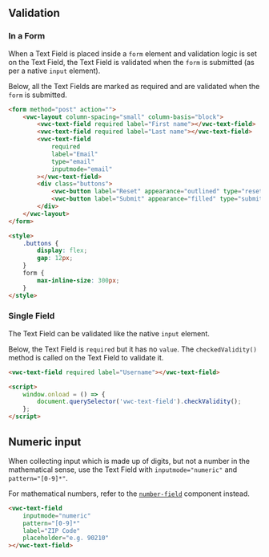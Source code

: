 ## Validation

### In a Form

When a Text Field is placed inside a `form` element and validation logic is set on the Text Field, the Text Field is validated when the `form` is submitted (as per a native `input` element).

Below, all the Text Fields are marked as required and are validated when the `form` is submitted.

```html preview 365px
<form method="post" action="">
	<vwc-layout column-spacing="small" column-basis="block">
		<vwc-text-field required label="First name"></vwc-text-field>
		<vwc-text-field required label="Last name"></vwc-text-field>
		<vwc-text-field
			required
			label="Email"
			type="email"
			inputmode="email"
		></vwc-text-field>
		<div class="buttons">
			<vwc-button label="Reset" appearance="outlined" type="reset"></vwc-button>
			<vwc-button label="Submit" appearance="filled" type="submit"></vwc-button>
		</div>
	</vwc-layout>
</form>

<style>
	.buttons {
		display: flex;
		gap: 12px;
	}
	form {
		max-inline-size: 300px;
	}
</style>
```

### Single Field

The Text Field can be validated like the native `input` element.

Below, the Text Field is `required` but it has no `value`. The `checkedValidity()` method is called on the Text Field to validate it.

```html preview
<vwc-text-field required label="Username"></vwc-text-field>

<script>
	window.onload = () => {
		document.querySelector('vwc-text-field').checkValidity();
	};
</script>
```

## Numeric input

When collecting input which is made up of digits, but not a number in the mathematical sense, use the Text Field with `inputmode="numeric"` and `pattern="[0-9]*"`.

For mathematical numbers, refer to the [`number-field`](/components/number-field/) component instead.

```html preview
<vwc-text-field
	inputmode="numeric"
	pattern="[0-9]*"
	label="ZIP Code"
	placeholder="e.g. 90210"
></vwc-text-field>
```
